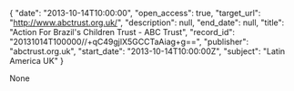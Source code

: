 {
  "date": "2013-10-14T10:00:00", 
  "open_access": true, 
  "target_url": "http://www.abctrust.org.uk/", 
  "description": null, 
  "end_date": null, 
  "title": "Action For Brazil's Children Trust - ABC Trust", 
  "record_id": "20131014T100000//+qC49gjlX5GCCTaAiag+g==", 
  "publisher": "abctrust.org.uk", 
  "start_date": "2013-10-14T10:00:00Z", 
  "subject": "Latin America UK"
}

None